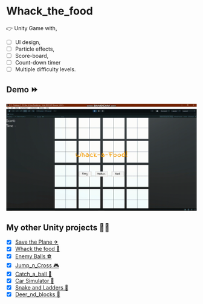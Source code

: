 # Whack_the_food

👉 Unity Game with,
- [ ] UI design,
- [ ] Particle effects, 
- [ ] Score-board, 
- [ ] Count-down timer
- [ ] Multiple difficulty levels.

## Demo ⏩
<img src= "Whack_the_food.gif"/>


## My other Unity projects 🐱‍🏍
- [x] <a href="https://github.com/Aniket29-shiv/Save_the_plane">Save the Plane ✈</a>
- [x] <a href="https://github.com/Aniket29-shiv/Whack_the_food">Whack the food 🍕</a> 
- [x] <a href="https://github.com/Aniket29-shiv/Enemy_balls">Enemy Balls ⚽</a>
- [x] <a href="https://github.com/Aniket29-shiv/Jump_n_cross">Jump_n_Cross 🎮</a>
- [x] <a href="https://github.com/Aniket29-shiv/Catch_a_ball">Catch_a_ball 🥎</a>
- [x] <a href="https://github.com/Aniket29-shiv/Car-Simulator">Car Simulator 🚗</a>
- [x] <a href="https://github.com/Aniket29-shiv/Snakes-and-Ladders">Snake and Ladders 🐍</a>
- [x] <a href="https://github.com/Aniket29-shiv/Deer_nd_blocks">Deer_nd_blocks 🦙</a> 
